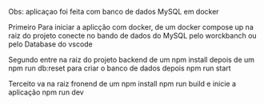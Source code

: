 Obs: aplicaçao foi feita com banco de dados MySQL em docker 

Primeiro
Para iniciar a aplicção com docker, de um docker compose up na raiz do projeto 
conecte no bando de dados do MySQL pelo worckbanch ou pelo Database do vscode

Segundo
entre na raiz do projeto backend de um npm install
depois de um npm run db:reset para criar o banco de dados
depois npm run start

Terceito 
va na raiz fronend de um npm install
npm run build
e inicie a aplicação npm run dev
